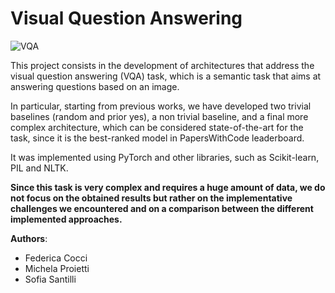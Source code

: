 # Visual Question Answering

![VQA](https://visualqa.org/static/img/vqa_examples.jpg)

This project consists in the development of architectures that address the visual question answering (VQA) task, which is a semantic task that aims at answering 
questions based on an image.

In particular, starting from previous works, we have developed two trivial baselines (random and prior yes), a non trivial baseline, and a final more complex 
architecture, which can be considered state-of-the-art for the task, since it is the best-ranked model in PapersWithCode leaderboard.

It was implemented using PyTorch and other libraries, such as Scikit-learn, PIL and NLTK.

**Since this task is very complex and requires a huge amount of data, we do not focus on the obtained results but rather on the implementative challenges we encountered and on a comparison between the different implemented approaches.**

**Authors**:
* Federica Cocci
* Michela Proietti
* Sofia Santilli
